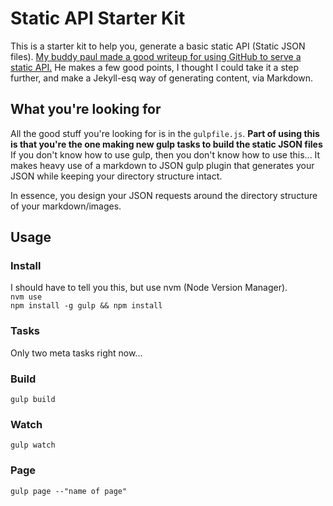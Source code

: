 # Static API Starter Kit
This is a starter kit to help you, generate a basic static API (Static JSON files). [My buddy paul made a good writeup for using GitHub to serve a static API.](http://paulsalaets.com/posts/json-api-with-github-pages) He makes a few good points, I thought I could take it a step further, and make a Jekyll-esq way of generating content, via Markdown.


## What you're looking for

All the good stuff you're looking for is in the `gulpfile.js`. **Part of using this is that you're the one making new gulp tasks to build the static JSON files** If you don't know how to use gulp, then you don't know how to use this... It makes heavy use of a markdown to JSON gulp plugin that generates your JSON while keeping your directory structure intact.

In essence, you design your JSON requests around the directory structure of your markdown/images.


## Usage

### Install

I should have to tell you this, but use nvm (Node Version Manager).  
`nvm use`  
`npm install -g gulp && npm install`

### Tasks

Only two meta tasks right now...

### Build
`gulp build`

### Watch
`gulp watch`

### Page
`gulp page --"name of page"`
